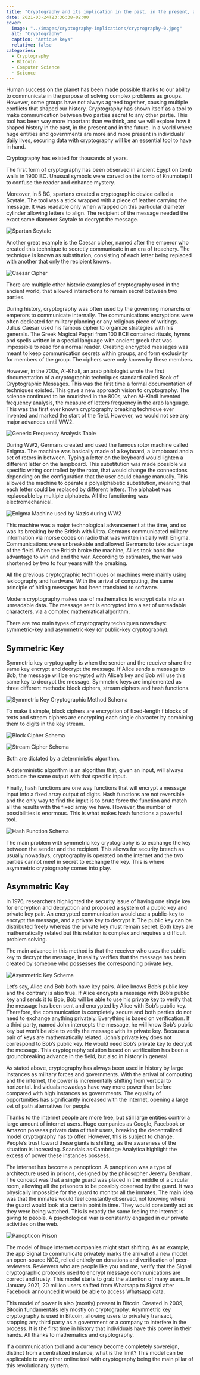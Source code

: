 ```yaml
---
title: "Cryptography and its implication in the past, in the present, and in the future"
date: 2021-03-24T23:36:38+02:00
cover:
  image: "../images/cryptography-implications/cryprography-0.jpeg"
  alt: "Cryptography"
  caption: "Antique keys"
  relative: false
categories:
  - Cryptography
  - Bitcoin
  - Computer Science
  - Science
---
```


Human success on the planet has been made possible thanks to our ability to communicate in the purpose of solving complex problems as groups. However, some groups have not always agreed together, causing multiple conflicts that shaped our history. Cryptography has shown itself as a tool to make communication between two parties secret to any other partie. This tool has been way more important than we think, and we will explore how it shaped history in the past, in the present and in the future. In a world where huge entities and governments are more and more present in individuals’ daily lives, securing data with cryptography will be an essential tool to have in hand.

Cryptography has existed for thousands of years.

The first form of cryptography has been observed in ancient Egypt on tomb walls in 1900 BC. Unusual symbols were carved on the tomb of Knumotep II to confuse the reader and enhance mystery.

Moreover, in 5 BC, spartans created a cryptographic device called a Scytale. The tool was a stick wrapped with a piece of leather carrying the message. It was readable only when wrapped on this particular diameter cylinder allowing letters to align. The recipient of the message needed the exact same diameter Scytale to decrypt the message.

![Spartan Scytale](/images/cryptography-implications/cryptography-1.png "Spartan Scytale")

Another great example is the Caesar cipher, named after the emperor who created this technique to secretly communicate in an era of treachery. The technique is known as substitution, consisting of each letter being replaced with another that only the recipient knows.

![Caesar Cipher](/images/cryptography-implications/cryptography-2.png#center "Caesar Cipher")

There are multiple other historic examples of cryptography used in the ancient world, that allowed interactions to remain secret between two parties.

During history, cryptography was often used by the governing monarchs or emperors to communicate internally. The communications encryptions were often dedicated for military planning or any religious piece of writings. Julius Caesar used his famous cipher to organize strategies with his generals. The Greek Magical Papyri from 100 BCE contained rituals, hymns and spells written in a special language with ancient greek that was impossible to read for a normal reader. Creating encrypted messages was meant to keep communication secrets within groups, and form exclusivity for members of the group. The ciphers were only known by these members.

However, in the 700s, Al-Khali, an arab philologist wrote the first documentation of a cryptographic techniques standard called Book of Cryptographic Messages. This was the first time a formal documentation of techniques existed. This gave a new approach vision to cryptography. The science continued to be nourished in the 800s, when Al-Kindi invented frequency analysis, the measure of letters frequency in the arab language. This was the first ever known cryptography breaking technique ever invented and marked the start of the field. However, we would not see any major advances until WW2.

![Generic Frequency Analysis Table](/images/cryptography-implications/cryptography-3.png#center "Generic Frequency Analysis Table")

During WW2, Germans created and used the famous rotor machine called Enigma. The machine was basically made of a keyboard, a lampboard and a set of rotors in between. Typing a letter on the keyboard would lighten a different letter on the lampboard. This substitution was made possible via specific wiring controlled by the rotor, that would change the connections depending on the configuration that the user could change manually. This allowed the machine to operate a polyalphabetic substitution, meaning that each letter could be replaced by different letters. The alphabet was replaceable by multiple alphabets. All the functioning was electromechanical.

![Enigma Machine used by Nazis during WW2](/images/cryptography-implications/cryptography-4.png#center "Enigma Machine used by Nazis during WW2")

This machine was a major technological advancement at the time, and so was its breaking by the British with Ultra. Germans communicated military information via morse codes on radio that was written initially with Enigma. Communications were unbreakable and allowed Germans to take advantage of the field. When the British broke the machine, Allies took back the advantage to win and end the war. According to estimates, the war was shortened by two to four years with the breaking.

All the previous cryptographic techniques or machines were mainly using lexicography and hardware. With the arrival of computing, the same principle of hiding messages had been translated to software.

Modern cryptography makes use of mathematics to encrypt data into an unreadable data. The message sent is encrypted into a set of unreadable characters, via a complex mathematical algorithm.

There are two main types of cryptography techniques nowadays: symmetric-key and asymmetric-key (or public-key cryptography).

## Symmetric Key

Symmetric key cryptography is when the sender and the receiver share the same key encrypt and decrypt the message. If Alice sends a message to Bob, the message will be encrypted with Alice’s key and Bob will use this same key to decrypt the message. Symmetric keys are implemented as three different methods: block ciphers, stream ciphers and hash functions.

![Symmetric Key Cryptographic Method Schema](/images/cryptography-implications/cryptography-5.png#center "Symmetric Key Cryptographic Method Schema")

To make it simple, block ciphers are encryption of fixed-length f blocks of texts and stream ciphers are encrypting each single character by combining them to digits in the key stream.

![Block Cipher Schema](/images/cryptography-implications/cryptography-6.png#center "Block Cipher Schema")

![Stream Cipher Schema](/images/cryptography-implications/cryptography-7.png#center "Stream Cipher Schema")

Both are dictated by a deterministic algorithm.

A deterministic algorithm is an algorithm that, given an input, will always produce the same output with that specific input.

Finally, hash functions are one way functions that will encrypt a message input into a fixed array output of digits. Hash functions are not reversible and the only way to find the input is to brute force the function and match all the results with the fixed array we have. However, the number of possibilities is enormous. This is what makes hash functions a powerful tool.

![Hash Function Schema](/images/cryptography-implications/cryptography-8.png#center "Hash Function Schema")

The main problem with symmetric key cryptography is to exchange the key between the sender and the recipient. This allows for security breach as usually nowadays, cryptography is operated on the internet and the two parties cannot meet in secret to exchange the key. This is where asymmetric cryptography comes into play.

## Asymmetric Key

In 1976, researchers highlighted the security issue of having one single key for encryption and decryption and proposed a system of a public key and private key pair. An encrypted communication would use a public-key to encrypt the message, and a private key to decrypt it. The public key can be distributed freely whereas the private key must remain secret. Both keys are mathematically related but this relation is complex and requires a difficult problem solving.

The main advance in this method is that the receiver who uses the public key to decrypt the message, in reality verifies that the message has been created by someone who possesses the corresponding private key.

![Asymmetric Key Schema](/images/cryptography-implications/cryptography-9.png#center "Asymmetric Key Schema")

Let’s say, Alice and Bob both have key pairs. Alice knows Bob’s public key and the contrary is also true. If Alice encrypts a message with Bob’s public key and sends it to Bob, Bob will be able to use his private key to verify that the message has been sent and encrypted by Alice with Bob’s public key. Therefore, the communication is completely secure and both parties do not need to exchange anything privately. Everything is based on verification. If a third party, named John intercepts the message, he will know Bob’s public key but won’t be able to verify the message with its private key. Because a pair of keys are mathematically related, John’s private key does not correspond to Bob’s public key. He would need Bob’s private key to decrypt the message.
This cryptography solution based on verification has been a groundbreaking advance in the field, but also in history in general.

As stated above, cryptography has always been used in history by large instances as military forces and governments. With the arrival of computing and the internet, the power is incrementally shifting from vertical to horizontal. Individuals nowadays have way more power than before compared with high instances as governments. The equality of opportunities has significantly increased with the internet, opening a large set of path alternatives for people.

Thanks to the internet people are more free, but still large entities control a large amount of internet users. Huge companies as Google, Facebook or Amazon possess private data of their users, breaking the decentralized model cryptography has to offer. However, this is subject to change. People’s trust toward these giants is shifting, as the awareness of the situation is increasing. Scandals as Cambridge Analytica highlight the excess of power these instances possess.

The internet has become a panopticon. A panopticon was a type of architecture used in prisons, designed by the philosopher Jeremy Bentham. The concept was that a single guard was placed in the middle of a circular room, allowing all the prisoners to be possibly observed by the guard. It was physically impossible for the guard to monitor all the inmates. The main idea was that the inmates would feel constantly observed, not knowing where the guard would look at a certain point in time. They would constantly act as they were being watched. This is exactly the same feeling the internet is giving to people. A psychological war is constantly engaged in our private activities on the web.

![Panopticon Prison](/images/cryptography-implications/cryptography-10.png#center "Panopticon Prison")

The model of huge internet companies might start shifting. As an example, the app Signal to communicate privately marks the arrival of a new model: an open-source NGO, relied entirely on donations and verification of peer-reviewers. Reviewers who are people like you and me, verify that the Signal cryptographic protocols used to encrypt message communications are correct and trusty. This model starts to grab the attention of many users. In January 2021, 20 million users shifted from Whatsapp to Signal after Facebook announced it would be able to access Whatsapp data.

This model of power is also (mostly) present in Bitcoin. Created in 2009, Bitcoin fundamentals rely mostly on cryptography. Asymmetric key cryptography is used in Bitcoin, allowing users to privately transact, stopping any third party as a government or a company to interfere in the process. It is the first time in history that individuals have this power in their hands. All thanks to mathematics and cryptography.

If a communication tool and a currency become completely sovereign, distinct from a centralized instance, what is the limit? This model can be applicable to any other online tool with cryptography being the main pillar of this revolutionary system.
